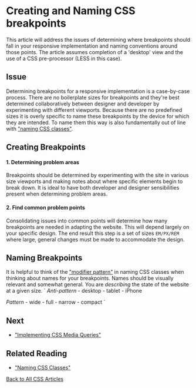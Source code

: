 # Creating and Naming CSS breakpoints
This article will address the issues of determining where breakpoints should fall in your responsive implementation and naming conventions around those points. The article assumes completion of a 'desktop' view and the use of a CSS pre-processor (LESS in this case).

## Issue
Determining breakpoints for a responsive implementation is a case-by-case process. There are no boilerplate sizes for breakpoints and they're best determined collaboratively between designer and developer by experimenting with different viewports. Because there are no predefined sizes it is overly specific to name these breakpoints by the device for which they are intended. To name them this way is also fundamentally out of line with ["naming CSS classes"](naming-css-classes.md).

## Creating Breakpoints
#### 1. Determining problem areas
Breakpoints should be determined by experimenting with the site in various size viewports and making notes about where specific elements begin to break down. It is ideal to have both developer and designer sensibilities present when determining problem areas.

#### 2. Find common problem points
Consolidating issues into common points will determine how many breakpoints are needed in adapting the website. This will depend largely on your specific design. The end result this step is a set of sizes `EM/PX/REM` where large, general changes must be made to accommodate the design.

## Naming Breakpoints
It is helpful to think of the ["modifier pattern"](naming-css-classes.md) in naming CSS classes when thinking about names for your breakpoints. Names should be visually relevant and somewhat general. You are _describing_ the state of the website at a given size.
`
_Anti-pattern_
	- desktop
	- tablet
	- iPhone

_Pattern_
	- wide
	- full
	- narrow
	- compact
`
## Next
* ["Implementing CSS Media Queries"](implementing-css-media-queries.md)

## Related Reading
* ["Naming CSS Classes"](naming-css-classes.md)

[Back to All CSS Articles](/CSS/overview.md)